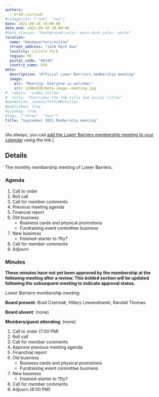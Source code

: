 ```yaml
---
authors:
  - brad-czerniak
#categories: ["one", "two"]
date: 2021-09-28 19:00:00
date_end: 2021-09-28 20:00:00
#hero_classes: "background-color--main-dark color--white"
location:
  name: "Headquarters/online"
  street_address: "1428 Mark Ave"
  locality: Lincoln Park
  region: MI
  postal_code: "48146"
  country_name: USA
meta:
  description: "Official Lower Barriers membership meeting"
  image:
    alt: "Meeting: Everyone is welcome!"
    src: 1200x630/meta-image--meeting.jpg
#  robots: "index,follow"
#  title: "Overrides the tab title and social titles"
#permalink: /event/YYYY/MM/title/
#published: true
#sitemap: true
#tags: ["three", "four"]
title: "September 2021 Membership meeting"
---
```


(As always, you can [add the Lower Barriers membership meeting to your calendar](http://bit.ly/lowerbarriers) using the link.)

## Details

The monthly membership meeting of Lower Barriers.

### Agenda

  1. Call to order
  2. Roll call
  3. Call for member comments
  4. Previous meeting agenda
  5. Financial report
  6. Old business
     * Business cards and physical promotions
     * Fundraising event committee business
  7. New business
     * finished-starter to 11ty?
  9. Call for member comments
  10. Adjourn

### Minutes

**These minutes have not yet been approved by the membership at the following meeting after a review. This bolded section
will be updated following the subsequent meeting to indicate approval status.**

_Lower Barriers membership meeting_

**Board present**: Brad Czerniak, Hillary Lewandowski, Randall Thomas

**Board absent**: (none)

**Members/guest attending**: (none)

  1. Call to order (7:00 PM)
  2. Roll call
  3. Call for member comments
  4. Approve previous meeting agenda
  5. Financhial report
  6. Old business
     * Business cards and physical promotions
     * Fundraising event committee business
  7. New business
     * finished-starter to 11ty?
  8. Call for member comments
  9. Adjourn (8:00 PM)
